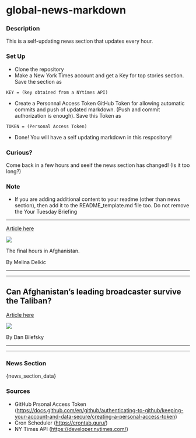 # global-news-markdown

### Description 
This is a self-updating news section that updates every hour.

### Set Up 
* Clone the repository
* Make a New York Times account and get a Key for top stories section. Save the section as 
 ```
 KEY = (key obtained from a NYtimes API)
 ```
*  Create a Personnal Access Token GitHub Token for allowing automatic commits and push of updated markdown. (Push and commit authorization is enough). Save this Token as 
```
TOKEN = (Personal Access Token)
```
* Done! You will have a self updating markdown in this respository!

### Curious?
Come back in a few hours and seeif the news section has changed! (Is it too long?)

### Note
* If you are adding additional content to your readme (other than news section), then add it to the README_template.md file too. Do not remove the Your Tuesday Briefing
---------------------

[Article here](https://www.nytimes.com/2021/08/30/briefing/afghanistan-withdrawal-eu-travel-rules-ida.html)

[![](https://static01.nyt.com/images/2021/08/31/world/31ambriefing-aus-nl1-promo/31ambriefing-aus-nl1-superJumbo-v2.jpg)](https://www.nytimes.com/2021/08/30/briefing/afghanistan-withdrawal-eu-travel-rules-ida.html)

The final hours in Afghanistan.

By Melina Delkic

* * *

* * *

Can Afghanistan’s leading broadcaster survive the Taliban?
----------------------------------------------------------

[Article here](https://www.nytimes.com/2021/08/30/world/can-afghanistans-leading-broadcaster-survive-the-taliban.html)

[![](https://static01.nyt.com/images/2021/08/30/world/30afghan-brief-tolo/30afghan-brief-tolo-superJumbo.jpg)](https://www.nytimes.com/2021/08/30/world/can-afghanistans-leading-broadcaster-survive-the-taliban.html)

By Dan Bilefsky

* * *

* * *

### News Section 
{news_section_data}


### Sources 
* GitHub Prsonal Access Token (https://docs.github.com/en/github/authenticating-to-github/keeping-your-account-and-data-secure/creating-a-personal-access-token)
* Cron Scheduler (https://crontab.guru/)
* NY Times API (https://developer.nytimes.com/)
